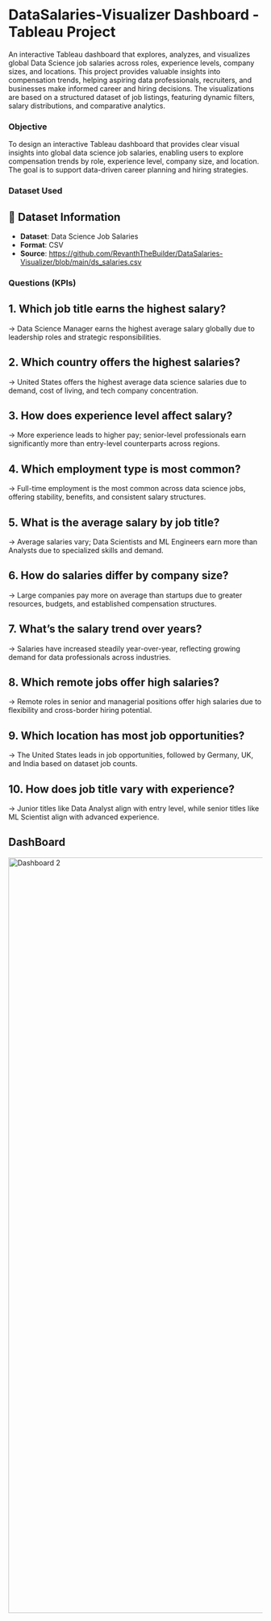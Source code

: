 # DataSalaries-Visualizer Dashboard - Tableau Project
An interactive Tableau dashboard that explores, analyzes, and visualizes global Data Science job salaries across roles, experience levels, company sizes, and locations. This project provides valuable insights into compensation trends, helping aspiring data professionals, recruiters, and businesses make informed career and hiring decisions. The visualizations are based on a structured dataset of job listings, featuring dynamic filters, salary distributions, and comparative analytics.

###  Objective

To design an interactive Tableau dashboard that provides clear visual insights into global data science job salaries, enabling users to explore compensation trends by role, experience level, company size, and location. The goal is to support data-driven career planning and hiring strategies.

### Dataset Used
## 📁 Dataset Information

- **Dataset**: Data Science Job Salaries  
- **Format**: CSV  
- **Source**: https://github.com/RevanthTheBuilder/DataSalaries-Visualizer/blob/main/ds_salaries.csv

###  Questions (KPIs)

## 1. **Which job title earns the highest salary?**
   → Data Science Manager earns the highest average salary globally due to leadership roles and strategic responsibilities.

 ## 2. **Which country offers the highest salaries?**
   → United States offers the highest average data science salaries due to demand, cost of living, and tech company concentration.

## 3. **How does experience level affect salary?**
   → More experience leads to higher pay; senior-level professionals earn significantly more than entry-level counterparts across regions.

## 4. **Which employment type is most common?**
   → Full-time employment is the most common across data science jobs, offering stability, benefits, and consistent salary structures.

## 5. **What is the average salary by job title?**
   → Average salaries vary; Data Scientists and ML Engineers earn more than Analysts due to specialized skills and demand.

## 6. **How do salaries differ by company size?**
   → Large companies pay more on average than startups due to greater resources, budgets, and established compensation structures.

## 7. **What’s the salary trend over years?**
   → Salaries have increased steadily year-over-year, reflecting growing demand for data professionals across industries.

## 8. **Which remote jobs offer high salaries?**
   → Remote roles in senior and managerial positions offer high salaries due to flexibility and cross-border hiring potential.

## 9. **Which location has most job opportunities?**
   → The United States leads in job opportunities, followed by Germany, UK, and India based on dataset job counts.

## 10. **How does job title vary with experience?**
→ Junior titles like Data Analyst align with entry level, while senior titles like ML Scientist align with advanced experience.


## DashBoard
<img width="2624" height="1499" alt="Dashboard 2" src="https://github.com/user-attachments/assets/1e989a04-33c9-4427-b1e5-127ca16efcdf" />



